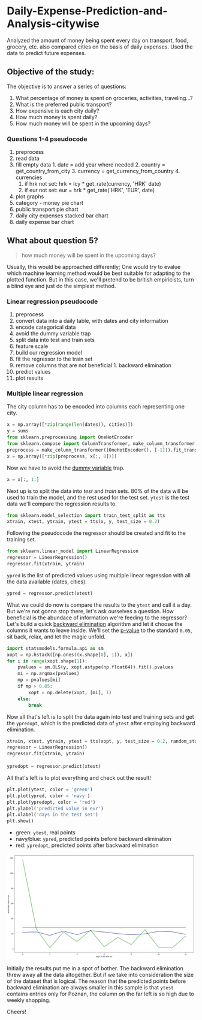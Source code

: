 # Daily-Expense-Prediction-and-Analysis-citywise
Analyzed the amount of money being spent every day on transport, food, grocery, etc. also compared cities on the basis of daily expenses. Used the data to predict future expenses. 

## Objective of the study:

The objective is to answer a series of questions:

1. What percentage of money is spent on groceries, activities, traveling...?
2. What is the preferred public transport?
3. How expensive is each city daily?
4. How much money is spent daily?
5. How much money will be spent in the upcoming days?

### Questions 1-4 pseudocode

1. preprocess
  1. read data
  2. fill empty data
    1. date = add year where needed
    2. country = get_country_from_city
    3. currency = get_currency_from_country
    4. currencies
      1. if hrk not set: hrk = lcy * get_rate(currency, 'HRK' date)
      2. if eur not set: eur = hrk * get_rate('HRK', 'EUR', date)
2. plot graphs
  1. category - money pie chart
  2. public transport pie chart
  3. daily city expenses stacked bar chart
  4. daily expense bar chart

## What about question 5?

> how much money will be spent in the upcoming days?

Usually, this would be approached differently;
One would try to evalue which machine learning method would be best suitable for adapting to the plotted function.
But in this case, we'll pretend to be british empiricists, turn a blind eye and just do the simplest method.

### Linear regression pseudocode

1. preprocess
  1. convert data into a daily table, with dates and city information
  2. encode categorical data
  3. avoid the dummy variable trap
  4. split data into test and train sets
  5. feature scale
2. build our regression model
  1. fit the regressor to the train set
  2. remove columns that are not beneficial
    1. backward elimination
  3. predict values
3. plot results

### Multiple linear regression

The city column has to be encoded into <n> columns each representing one city.

```python
x = np.array([*zip(range(len(dates)), cities)])
y = sums
from sklearn.preprocessing import OneHotEncoder
from sklearn.compose import ColumnTransformer, make_column_transformer
preprocess = make_column_transformer((OneHotEncoder(), [-1])).fit_transform(x)
x = np.array([*zip(preprocess, x[:, 0])])
```

Now we have to avoid the
[dummy variable](https://en.wikipedia.org/wiki/Dummy_variable_(statistics)) trap.

```python
x = x[:, 1:]
```

Next up is to split the data into *test* and *train* sets.
80% of the data will be used to train the model, and the rest used for the test set.
`ytest` is the test data we'll compare the regression results to.

```python
from sklearn.model_selection import train_test_split as tts
xtrain, xtest, ytrain, ytest = tts(x, y, test_size = 0.2)
```

Following the pseudocode the regressor should be created and fit to the training set.

```python
from sklearn.linear_model import LinearRegression
regressor = LinearRegression()
regressor.fit(xtrain, ytrain)
```

`ypred` is the list of predicted values using multiple linear regression with
all the data available (dates, cities).

```python
ypred = regressor.predict(xtest)
```

What we could do now is compare the results to the `ytest` and call it a day.
But we're not gonna stop there, let's ask ourselves a question.
How beneficial is the abundace of information we're feeding to the regressor?
Let's build a quick
[backward elimination](https://en.wikipedia.org/wiki/Stepwise_regression#Main_approaches)
algorithm and let it choose the columns it wants to leave inside.
We'll set the [p-value](https://en.wikipedia.org/wiki/P-value)
to the standard `0.05`, sit back, relax, and let the magic unfold.

```python
import statsmodels.formula.api as sm
xopt = np.hstack([np.ones((x.shape[0], 1)), x])
for i in range(xopt.shape[1]):
    pvalues = sm.OLS(y, xopt.astype(np.float64)).fit().pvalues
    mi = np.argmax(pvalues)
    mp = pvalues[mi]
    if mp > 0.05:
        xopt = np.delete(xopt, [mi], 1)
    else:
        break
```

Now all that's left is to split the data again into test and training sets
and get the `ypredopt`, which is the predicted data of `ytest` after employing
backward elimination.

```python
xtrain, xtest, ytrain, ytest = tts(xopt, y, test_size = 0.2, random_state = 0)
regressor = LinearRegression()
regressor.fit(xtrain, ytrain)

ypredopt = regressor.predict(xtest)
```

All that's left is to plot everything and check out the result!

```python
plt.plot(ytest, color = 'green')
plt.plot(ypred, color = 'navy')
plt.plot(ypredopt, color = 'red')
plt.ylabel('predicted value in eur')
plt.xlabel('days in the test set')
plt.show()
```

- green: `ytest`, real points
- navy/blue: `ypred`, predicted points before backward elimination
- red: `ypredopt`, predicted points after backward elimination

![regression](./img/linear_regression.png)

Initially the results put me in a spot of bother.
The backward elimination threw away all the data altogether.
But if we take into consideration the size of the dataset that is logical.
The reason that the predicted points before backward elimination are always
smaller in this sample is that `ytest` contains entries only for Poznan, the
column on the far left is so high due to weekly shopping.


Cheers!
